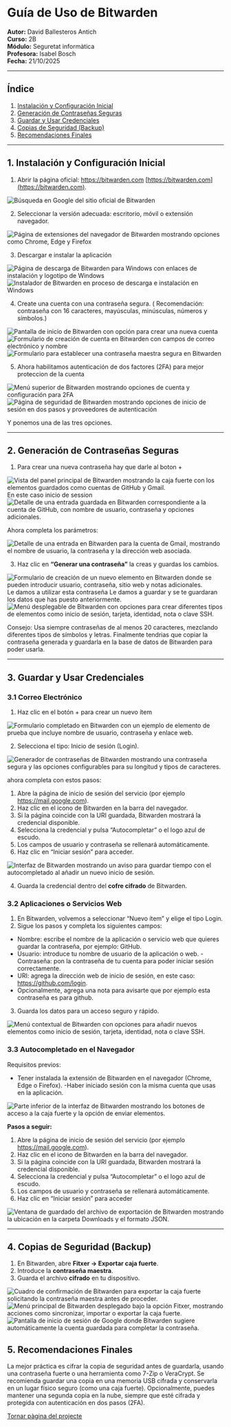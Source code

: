 # Guía de Uso de Bitwarden

**Autor:** David Ballesteros Antich  
**Curso:** 2B  
**Módulo:** Seguretat informàtica  
**Profesora:** Isabel Bosch  
**Fecha:** 21/10/2025  

---

## Índice
1. [Instalación y Configuración Inicial](#1-instalación-y-configuración-inicial)
2. [Generación de Contraseñas Seguras](#2-generación-de-contraseñas-seguras)
3. [Guardar y Usar Credenciales](#3-guardar-y-usar-credenciales)
4. [Copias de Seguridad (Backup)](#4-copias-de-seguridad-backup)
5. [Recomendaciones Finales](#5-recomendaciones-finales)

---

## 1. Instalación y Configuración Inicial

1. Abrir la página oficial: https://bitwarden.com [https://bitwarden.com](https://bitwarden.com).

<img src="img/imagen 1.png" alt="Búsqueda en Google del sitio oficial de Bitwarden">

2. Seleccionar la versión adecuada: escritorio, móvil o extensión navegador.

<img src="img/imagen 2.png" alt="Página de extensiones del navegador de Bitwarden mostrando opciones como Chrome, Edge y Firefox">
  
3. Descargar e instalar la aplicación

<img src="img/imagen 3.png" alt="Página de descarga de Bitwarden para Windows con enlaces de instalación y logotipo de Windows">

<img src="img/imagen 4.png" alt="Instalador de Bitwarden en proceso de descarga e instalación en Windows"> 

4. Create una cuenta con una contraseña segura.
( Recomendación: contraseña con 16 caracteres, mayúsculas, minúsculas, números y símbolos.)

<img src="img/imagen 5.png" alt="Pantalla de inicio de Bitwarden con opción para crear una nueva cuenta">

<img src="img/imagen 6.png" alt="Formulario de creación de cuenta en Bitwarden con campos de correo electrónico y nombre">

<img src="img/imagen 7.png" alt="Formulario para establecer una contraseña maestra segura en Bitwarden">

5. Ahora habilitamos autenticación de dos factores (2FA) para mejor proteccion de la cuenta

<img src="img/imagen 8.png" alt="Menú superior de Bitwarden mostrando opciones de cuenta y configuración para 2FA">

<img src="img/imagen 9.png" alt="Página de seguridad de Bitwarden mostrando opciones de inicio de sesión en dos pasos y proveedores de autenticación">

Y ponemos una de las tres opciones.


---

## 2. Generación de Contraseñas Seguras

1. Para crear una nueva contraseña hay que darle al boton +
   
<img src="img/imagen 10.png" alt="Vista del panel principal de Bitwarden mostrando la caja fuerte con los elementos guardados como cuentas de GitHub y Gmail.">
En este caso inicio de session
<img src="img/imagen 11.png" alt="Detalle de una entrada guardada en Bitwarden correspondiente a la cuenta de GitHub, con nombre de usuario, contraseña y opciones adicionales.">

Ahora completa los parámetros:  

<img src="img/imagen 12.png" alt="Detalle de una entrada en Bitwarden para la cuenta de Gmail, mostrando el nombre de usuario, la contraseña y la dirección web asociada.">

3. Haz clic en **“Generar una contraseña”** la creas y guardas los cambios.

<img src="img/imagen 13.png" alt="Formulario de creación de un nuevo elemento en Bitwarden donde se pueden introducir usuario, contraseña, sitio web y notas adicionales.">
Le damos a utilizar esta contraseña
Le damos a guardar y se te guardaran los datos que has puesto anteriormente.

<img src="img/imagen 14.png" alt="Menú desplegable de Bitwarden con opciones para crear diferentes tipos de elementos como inicio de sesión, tarjeta, identidad, nota o clave SSH.">

Consejo: Usa siempre contraseñas de al menos 20 caracteres, mezclando diferentes tipos de símbolos y letras.
Finalmente tendrias que copiar la contraseña generada y guardarla en la base de datos de
Bitwarden para poder usarla.

---

## 3. Guardar y Usar Credenciales

### 3.1 Correo Electrónico

1. Haz clic en el botón + para crear un nuevo ítem

<img src="img/imagen 15.png" alt="Formulario completado en Bitwarden con un ejemplo de elemento de prueba que incluye nombre de usuario, contraseña y enlace web.">

2. Selecciona el tipo: Inicio de sesión (Login).

<img src="img/imagen 16.png" alt="Generador de contraseñas de Bitwarden mostrando una contraseña segura y las opciones configurables para su longitud y tipos de caracteres.">

ahora completa con estos pasos: 

1. Abre la página de inicio de sesión del servicio (por ejemplo
https://mail.google.com).
2. Haz clic en el icono de Bitwarden en la barra del navegador.
3. Si la página coincide con la URI guardada, Bitwarden mostrará la credencial disponible.
4. Selecciona la credencial y pulsa “Autocompletar” o el logo azul de escudo.
5. Los campos de usuario y contraseña se rellenará automáticamente.
6. Haz clic en “Iniciar sesión” para acceder.


 <img src="img/imagen 17.png" alt="Interfaz de Bitwarden mostrando un aviso para guardar tiempo con el autocompletado al añadir un nuevo inicio de sesión.">

 

4. Guarda la credencial dentro del **cofre cifrado** de Bitwarden.

### 3.2 Aplicaciones o Servicios Web

1. En Bitwarden, volvemos a seleccionar “Nuevo ítem” y elige el tipo Login.
2. Sigue los pasos y completa los siguientes campos:
- Nombre: escribe el nombre de la aplicación o servicio web que quieres guardar la
contraseña, por ejemplo: GitHub.
- Usuario: introduce tu nombre de usuario de la aplicación o web.
-Contraseña: pon la contraseña de tu cuenta para poder iniciar sesión correctamente.
- URI: agrega la dirección web de inicio de sesión, en este caso:
https://github.com/login.
- Opcionalmente, agrega una nota para avisarte que por ejemplo esta contraseña es para
github.

3. Guarda los datos para un acceso seguro y rápido.
 <img src="img/imagen 18.png" alt="Menú contextual de Bitwarden con opciones para añadir nuevos elementos como inicio de sesión, tarjeta, identidad, nota o clave SSH.">

### 3.3 Autocompletado en el Navegador

Requisitos previos:
- Tener instalada la extensión de Bitwarden en el navegador (Chrome, Edge o Firefox).
-Haber iniciado sesión con la misma cuenta que usas en la aplicación.

<img src="img/imagen 19.png" alt="Parte inferior de la interfaz de Bitwarden mostrando los botones de acceso a la caja fuerte y la opción de enviar elementos.">

**Pasos a seguir:**
1. Abre la página de inicio de sesión del servicio (por ejemplo
https://mail.google.com).
2. Haz clic en el icono de Bitwarden en la barra del navegador.
3. Si la página coincide con la URI guardada, Bitwarden mostrará la credencial disponible.
4. Selecciona la credencial y pulsa “Autocompletar” o el logo azul de escudo.
5. Los campos de usuario y contraseña se rellenará automáticamente.
6. Haz clic en “Iniciar sesión” para acceder
   
<img src="img/imatge 20.png" alt="Ventana de guardado del archivo de exportación de Bitwarden mostrando la ubicación en la carpeta Downloads y el formato JSON.">

---

## 4. Copias de Seguridad (Backup)

1. En Bitwarden, abre **Fitxer → Exportar caja fuerte**.  
2. Introduce la **contraseña maestra**.  
3. Guarda el archivo **cifrado** en tu dispositivo.

<img src="img/imatge 21.png" alt="Cuadro de confirmación de Bitwarden para exportar la caja fuerte solicitando la contraseña maestra antes de proceder.">
<img src="img/imagen 22.png" alt="Menú principal de Bitwarden desplegado bajo la opción Fitxer, mostrando acciones como sincronizar, importar o exportar la caja fuerte.">
<img src="img/imagen 23.png" alt="Pantalla de inicio de sesión de Google donde Bitwarden sugiere automáticamente la cuenta guardada para completar la contraseña.">

## 5. Recomendaciones Finales

La mejor práctica es cifrar la copia de seguridad antes de guardarla, usando una contraseña
fuerte o una herramienta como 7-Zip o VeraCrypt.
Se recomienda guardar una copia en una memoria USB cifrada y conservarla en un lugar
físico seguro (como una caja fuerte).
Opcionalmente, puedes mantener una segunda copia en la nube, siempre que esté cifrada
y protegida con autenticación en dos pasos (2FA).



  [Tornar pàgina del projecte](../README.md)
